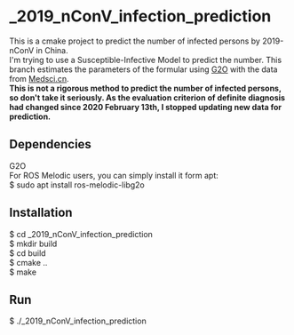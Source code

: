 # _2019_nConV_infection_prediction
This is a cmake project to predict the number of infected persons by 2019-nConV in China.  
I'm trying to use a Susceptible-Infective Model to predict the number. This branch estimates the parameters of the formular using [G2O](https://github.com/RainerKuemmerle/g2o) with the data from [Medsci.cn](http://m.medsci.cn/wh.asp).  
**This is not a rigorous method to predict the number of infected persons, so don't take it seriously. As the evaluation criterion of definite diagnosis had changed since 2020 February 13th, I stopped updating new data for prediction.**
## Dependencies
G2O  
For ROS Melodic users, you can simply install it form apt:  
$ sudo apt install ros-melodic-libg2o
## Installation
$ cd _2019_nConV_infection_prediction  
$ mkdir build  
$ cd build   
$ cmake ..  
$ make
## Run
$ ./_2019_nConV_infection_prediction
